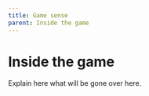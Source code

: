 ```yaml
---
title: Game sense
parent: Inside the game
---
```


# Inside the game
Explain here what will be gone over here. 
